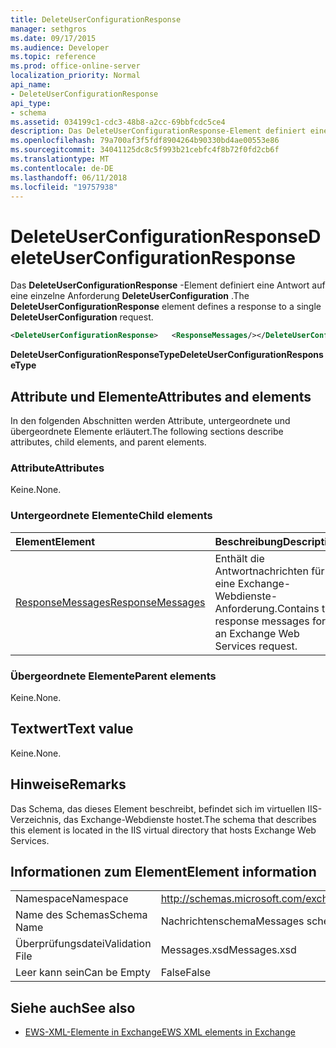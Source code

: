 ```yaml
---
title: DeleteUserConfigurationResponse
manager: sethgros
ms.date: 09/17/2015
ms.audience: Developer
ms.topic: reference
ms.prod: office-online-server
localization_priority: Normal
api_name:
- DeleteUserConfigurationResponse
api_type:
- schema
ms.assetid: 034199c1-cdc3-48b8-a2cc-69bbfcdc5ce4
description: Das DeleteUserConfigurationResponse-Element definiert eine Antwort auf eine einzelne Anforderung DeleteUserConfiguration.
ms.openlocfilehash: 79a700af3f5fdf8904264b90330bd4ae00553e86
ms.sourcegitcommit: 34041125dc8c5f993b21cebfc4f8b72f0fd2cb6f
ms.translationtype: MT
ms.contentlocale: de-DE
ms.lasthandoff: 06/11/2018
ms.locfileid: "19757938"
---
```

# <a name="deleteuserconfigurationresponse"></a><span data-ttu-id="b9281-103">DeleteUserConfigurationResponse</span><span class="sxs-lookup"><span data-stu-id="b9281-103">DeleteUserConfigurationResponse</span></span>

<span data-ttu-id="b9281-104">Das **DeleteUserConfigurationResponse** -Element definiert eine Antwort auf eine einzelne Anforderung **DeleteUserConfiguration** .</span><span class="sxs-lookup"><span data-stu-id="b9281-104">The **DeleteUserConfigurationResponse** element defines a response to a single **DeleteUserConfiguration** request.</span></span> 
  
```xml
<DeleteUserConfigurationResponse>   <ResponseMessages/></DeleteUserConfigurationResponse>
```

 <span data-ttu-id="b9281-105">**DeleteUserConfigurationResponseType**</span><span class="sxs-lookup"><span data-stu-id="b9281-105">**DeleteUserConfigurationResponseType**</span></span>
## <a name="attributes-and-elements"></a><span data-ttu-id="b9281-106">Attribute und Elemente</span><span class="sxs-lookup"><span data-stu-id="b9281-106">Attributes and elements</span></span>

<span data-ttu-id="b9281-107">In den folgenden Abschnitten werden Attribute, untergeordnete und übergeordnete Elemente erläutert.</span><span class="sxs-lookup"><span data-stu-id="b9281-107">The following sections describe attributes, child elements, and parent elements.</span></span>
  
### <a name="attributes"></a><span data-ttu-id="b9281-108">Attribute</span><span class="sxs-lookup"><span data-stu-id="b9281-108">Attributes</span></span>

<span data-ttu-id="b9281-109">Keine.</span><span class="sxs-lookup"><span data-stu-id="b9281-109">None.</span></span>
  
### <a name="child-elements"></a><span data-ttu-id="b9281-110">Untergeordnete Elemente</span><span class="sxs-lookup"><span data-stu-id="b9281-110">Child elements</span></span>

|<span data-ttu-id="b9281-111">**Element**</span><span class="sxs-lookup"><span data-stu-id="b9281-111">**Element**</span></span>|<span data-ttu-id="b9281-112">**Beschreibung**</span><span class="sxs-lookup"><span data-stu-id="b9281-112">**Description**</span></span>|
|:-----|:-----|
|[<span data-ttu-id="b9281-113">ResponseMessages</span><span class="sxs-lookup"><span data-stu-id="b9281-113">ResponseMessages</span></span>](responsemessages.md) <br/> |<span data-ttu-id="b9281-114">Enthält die Antwortnachrichten für eine Exchange-Webdienste-Anforderung.</span><span class="sxs-lookup"><span data-stu-id="b9281-114">Contains the response messages for an Exchange Web Services request.</span></span>  <br/> |
   
### <a name="parent-elements"></a><span data-ttu-id="b9281-115">Übergeordnete Elemente</span><span class="sxs-lookup"><span data-stu-id="b9281-115">Parent elements</span></span>

<span data-ttu-id="b9281-116">Keine.</span><span class="sxs-lookup"><span data-stu-id="b9281-116">None.</span></span>
  
## <a name="text-value"></a><span data-ttu-id="b9281-117">Textwert</span><span class="sxs-lookup"><span data-stu-id="b9281-117">Text value</span></span>

<span data-ttu-id="b9281-118">Keine.</span><span class="sxs-lookup"><span data-stu-id="b9281-118">None.</span></span>
  
## <a name="remarks"></a><span data-ttu-id="b9281-119">Hinweise</span><span class="sxs-lookup"><span data-stu-id="b9281-119">Remarks</span></span>

<span data-ttu-id="b9281-120">Das Schema, das dieses Element beschreibt, befindet sich im virtuellen IIS-Verzeichnis, das Exchange-Webdienste hostet.</span><span class="sxs-lookup"><span data-stu-id="b9281-120">The schema that describes this element is located in the IIS virtual directory that hosts Exchange Web Services.</span></span>
  
## <a name="element-information"></a><span data-ttu-id="b9281-121">Informationen zum Element</span><span class="sxs-lookup"><span data-stu-id="b9281-121">Element information</span></span>

|||
|:-----|:-----|
|<span data-ttu-id="b9281-122">Namespace</span><span class="sxs-lookup"><span data-stu-id="b9281-122">Namespace</span></span>  <br/> |http://schemas.microsoft.com/exchange/services/2006/messages  <br/> |
|<span data-ttu-id="b9281-123">Name des Schemas</span><span class="sxs-lookup"><span data-stu-id="b9281-123">Schema Name</span></span>  <br/> |<span data-ttu-id="b9281-124">Nachrichtenschema</span><span class="sxs-lookup"><span data-stu-id="b9281-124">Messages schema</span></span>  <br/> |
|<span data-ttu-id="b9281-125">Überprüfungsdatei</span><span class="sxs-lookup"><span data-stu-id="b9281-125">Validation File</span></span>  <br/> |<span data-ttu-id="b9281-126">Messages.xsd</span><span class="sxs-lookup"><span data-stu-id="b9281-126">Messages.xsd</span></span>  <br/> |
|<span data-ttu-id="b9281-127">Leer kann sein</span><span class="sxs-lookup"><span data-stu-id="b9281-127">Can be Empty</span></span>  <br/> |<span data-ttu-id="b9281-128">False</span><span class="sxs-lookup"><span data-stu-id="b9281-128">False</span></span>  <br/> |
   
## <a name="see-also"></a><span data-ttu-id="b9281-129">Siehe auch</span><span class="sxs-lookup"><span data-stu-id="b9281-129">See also</span></span>

- [<span data-ttu-id="b9281-130">EWS-XML-Elemente in Exchange</span><span class="sxs-lookup"><span data-stu-id="b9281-130">EWS XML elements in Exchange</span></span>](ews-xml-elements-in-exchange.md)

